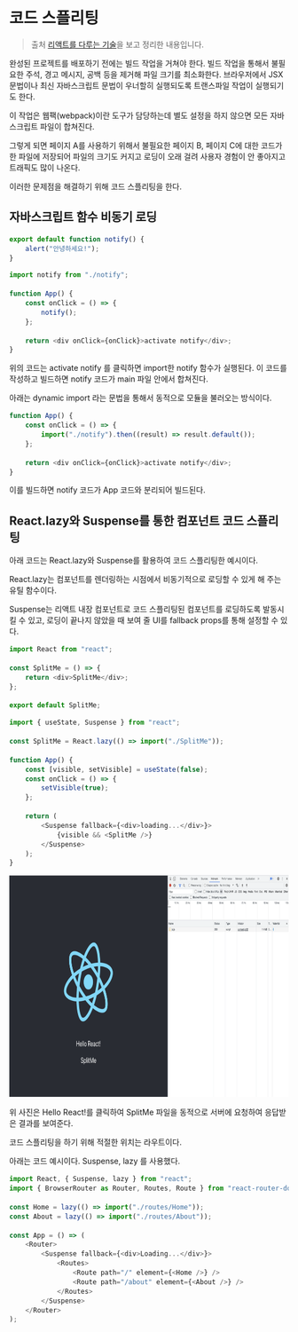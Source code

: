 # 코드 스플리팅

> 출처 [리액트를 다루는 기술](http://www.kyobobook.co.kr/product/detailViewKor.laf?mallGb=KOR&ejkGb=KOR&barcode=9791160508796)을 보고 정리한 내용입니다.

완성된 프로젝트를 배포하기 전에는 빌드 작업을 거쳐야 한다. 빌드 작업을 통해서 불필요한 주석, 경고 메시지, 공백 등을 제거해 파일 크기를 최소화한다. 브라우저에서 JSX 문법이나 최신 자바스크립트 문법이 우너할히 실행되도록 트랜스파일 작업이 실행되기도 한다.

이 작업은 웹팩(webpack)이란 도구가 담당하는데 별도 설정을 하지 않으면 모든 자바스크립트 파일이 합쳐진다.

그렇게 되면 페이지 A를 사용하기 위해서 불필요한 페이지 B, 페이지 C에 대한 코드가 한 파일에 저장되어 파일의 크기도 커지고 로딩이 오래 걸려 사용자 경험이 안 좋아지고 트래픽도 많이 나온다.

이러한 문제점을 해결하기 위해 코드 스플리팅을 한다.

## 자바스크립트 함수 비동기 로딩

```js
export default function notify() {
    alert("안녕하세요!");
}
```

```js
import notify from "./notify";

function App() {
    const onClick = () => {
        notify();
    };

    return <div onClick={onClick}>activate notify</div>;
}
```

위의 코드는 activate notify 를 클릭하면 import한 notify 함수가 실행된다. 이 코드를 작성하고 빌드하면 notify 코드가 main 파일 안에서 합쳐진다.

아래는 dynamic import 라는 문법을 통해서 동적으로 모듈을 불러오는 방식이다.

```js
function App() {
    const onClick = () => {
        import("./notify").then((result) => result.default());
    };

    return <div onClick={onClick}>activate notify</div>;
}
```

이를 빌드하면 notify 코드가 App 코드와 분리되어 빌드된다.

## React.lazy와 Suspense를 통한 컴포넌트 코드 스플리팅

아래 코드는 React.lazy와 Suspense를 활용하여 코드 스플리팅한 예시이다.

React.lazy는 컴포넌트를 렌더링하는 시점에서 비동기적으로 로딩할 수 있게 해 주는 유틸 함수이다.

Suspense는 리액트 내장 컴포넌트로 코드 스플리팅된 컴포넌트를 로딩하도록 발동시킬 수 있고, 로딩이 끝나지 않았을 때 보여 줄 UI를 fallback props를 통해 설정할 수 있다.

```js
import React from "react";

const SplitMe = () => {
    return <div>SplitMe</div>;
};

export default SplitMe;
```

```js
import { useState, Suspense } from "react";

const SplitMe = React.lazy(() => import("./SplitMe"));

function App() {
    const [visible, setVisible] = useState(false);
    const onClick = () => {
        setVisible(true);
    };

    return (
        <Suspense fallback={<div>loading...</div>}>
            {visible && <SplitMe />}
        </Suspense>
    );
}
```

<img src="./image/코드스플리팅/network.png" height='400'>

위 사진은 Hello React!를 클릭하여 SplitMe 파일을 동적으로 서버에 요청하여 응답받은 결과를 보여준다.

코드 스플리팅을 하기 위해 적절한 위치는 라우트이다.

아래는 코드 예시이다. Suspense, lazy 를 사용했다.

```js
import React, { Suspense, lazy } from "react";
import { BrowserRouter as Router, Routes, Route } from "react-router-dom";

const Home = lazy(() => import("./routes/Home"));
const About = lazy(() => import("./routes/About"));

const App = () => (
    <Router>
        <Suspense fallback={<div>Loading...</div>}>
            <Routes>
                <Route path="/" element={<Home />} />
                <Route path="/about" element={<About />} />
            </Routes>
        </Suspense>
    </Router>
);
```
